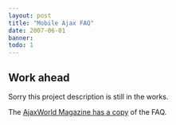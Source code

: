 ```yaml
---
layout: post
title: "Mobile Ajax FAQ"
date: 2007-06-01
banner: 
todo: 1
---
```


## Work ahead

Sorry this project description is still in the works.

The [AjaxWorld Magazine has a copy][mobileajaxfaq] of the FAQ.

[mobileajaxfaq]: http://ajax.sys-con.com/node/384206

<!--

## Challenge



## Responsibilities



-->